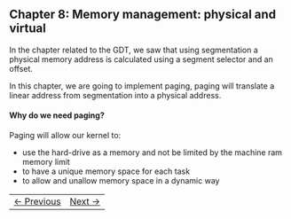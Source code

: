 ## Chapter 8: Memory management: physical and virtual

In the chapter related to the GDT, we saw that using segmentation a physical memory address is calculated using a segment selector and an offset.

In this chapter, we are going to implement paging, paging will translate a linear address from segmentation into a physical address.

#### Why do we need paging?

Paging will allow our kernel to:

* use the hard-drive as a memory and not be limited by the machine ram memory limit
* to have a unique memory space for each task
* to allow and unallow memory space in a dynamic way


<table><tr><td><a href="../Chapter-7/README.md" >&larr; Previous</a></td><td><a href="../Chapter-9/README.md" >Next &rarr;</a></td></tr></table>
